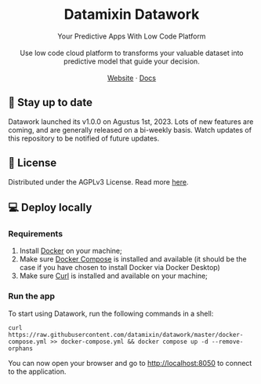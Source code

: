 <!--
Copyright (c) 2020-2023 Datamixin.

This program is free software: you can redistribute it and/or modify
it under the terms of the GNU Affero General Public License as published by
the Free Software Foundation, either version 3 of the License, or
(at your option) any later version.

This program is distributed in the hope that it will be useful,
but WITHOUT ANY WARRANTY; without even the implied warranty of
MERCHANTABILITY or FITNESS FOR A PARTICULAR PURPOSE.  See the
GNU Affero General Public License for more details.

You should have received a copy of the GNU Affero General Public License
along with this program.  If not, see <http://www.gnu.org/licenses/>.-->
<p align="center">
  
  <h1 align="center">Datamixin Datawork</h2>

  <p align="center">
    Your Predictive Apps With Low Code Platform
    <br />
    <br />
    Use low code cloud platform to transforms your valuable dataset into predictive model that guide your decision.
    <br />    
    <br />
    <a href="https://www.datamixin.com">Website</a>
    ·  
    <a href="https://www.datamixin.com/docs/datawork">Docs</a>  
  </p>
</p>

## 🔔 Stay up to date
Datawork launched its v1.0.0 on Agustus 1st, 2023. Lots of new features are coming, and are generally released on a bi-weekly basis. Watch updates of this repository to be notified of future updates.


## 🔖 License
Distributed under the AGPLv3 License. Read more [here](https://www.gnu.org/licenses/agpl-3.0.en.html).

## 💻 Deploy locally

### Requirements[](#requirements "Direct link to heading")

1. Install [Docker](https://docs.docker.com/get-docker/) on your machine;
2. Make sure [Docker Compose](https://docs.docker.com/compose/install/) is
   installed and available (it should be the case if you have chosen to install
   Docker via Docker Desktop)
3. Make sure [Curl](https://curl.se/) is
   installed and available on your machine;

### Run the app[](#run-the-app "Direct link to heading")

To start using Datawork, run the following commands in a shell:

```shell
curl https://raw.githubusercontent.com/datamixin/datawork/master/docker-compose.yml >> docker-compose.yml && docker compose up -d --remove-orphans
```

You can now open your browser and go to [http://localhost:8050](http://localhost:8050) to
connect to the application.
